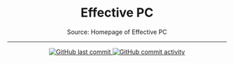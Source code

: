 <div align="center">

# Effective PC

<p id="intro">Source: Homepage of Effective PC</p>

---

<p>

<span>
  <a href="https://github.com/darsan-in/effectivepc-web/commits/main">
    <img src="https://img.shields.io/github/last-commit/darsan-in/effectivepc-web?display_timestamp=committer&style=for-the-badge&label=Updated%20On" alt="GitHub last commit"/>
  </a>
</span>

<span>
  <a href="">
    <img src="https://img.shields.io/github/commit-activity/m/darsan-in/effectivepc-web?style=for-the-badge&label=Commit%20Activity" alt="GitHub commit activity"/>
  </a>
</span>

</p>


</div>
